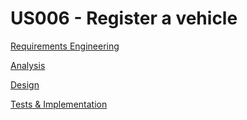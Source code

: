 # US006 - Register a vehicle 

[Requirements Engineering](01.requirements-engineering/Readme.md)

[Analysis](02.analysis/Readme.md)

[Design](../us003/03.design/Readme.md)

[Tests & Implementation](04.tests-and-implementation/Readme.md)